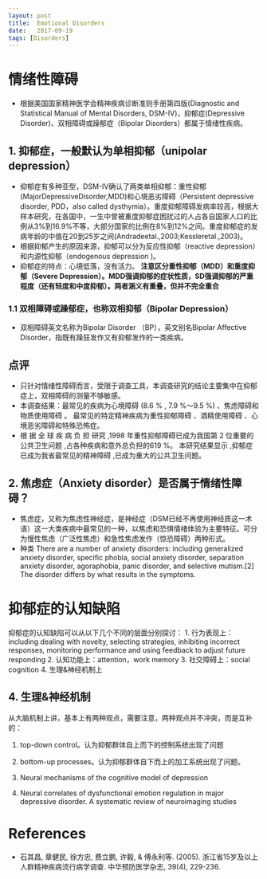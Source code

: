 ```yaml
---
layout: post
title:  Emotional Disorders
date:   2017-09-19 
tags: [Disorders]
---
```



# 情绪性障碍
* 根据美国国家精神医学会精神疾病诊断准则手册第四版(Diagnostic and Statistical Manual of Mental Disorders, DSM-IV)，抑郁症(Depressive Disorder)、双相障碍或躁郁症（Bipolar Disorders）都属于情绪性疾病。


## 1. 抑郁症，一般默认为单相抑郁（unipolar depression）
* 抑郁症有多种亚型，DSM-IV确认了两类单相抑郁：重性抑郁(MajorDepressiveDisorder,MDD)和心境恶劣障碍（Persistent depressive disorder, PDD，also called dysthymia）。重度抑郁障碍发病率较高，根据大样本研究，在各国中，一生中曾被重度抑郁症困扰过的人占各自国家人口的比例从3%到16.9%不等，大部分国家的比例在8%到12%之间。重度抑郁症的发病年龄的中值在20到25岁之间(Andradeetal.,2003;Kessleretal.,2003)。
* 根据抑郁产生的原因来源，抑郁可以分为反应性抑郁（reactive depression）和内源性抑郁（endogenous depression )。
* 抑郁症的特点：心境低落，没有活力。
**注意区分重性抑郁（MDD）和重度抑郁（Severe Depression）。MDD强调抑郁的症状性质，SD强调抑郁的严重程度（还有轻度和中度抑郁）。两者涵义有重叠，但并不完全重合**

### 1.1 双相障碍或躁郁症，也称双相抑郁（Bipolar Depression）
* 双相障碍英文名称为Bipolar Disorder （BP），英文别名Bipolar Affective Disorder，指既有躁狂发作又有抑郁发作的一类疾病。

## 点评
* 只针对情绪性障碍而言，受限于调查工具，本调查研究的结论主要集中在抑郁症上，双相障碍的测量不够敏感。
* 本调查结果：最常见的疾病为心境障碍 (8.6 % , 7.9 %～9.5 %) 、焦虑障碍和物质使用障碍  。 最常见的特定精神疾病为重性抑郁障碍 、酒精使用障碍 、心境恶劣障碍和特殊恐怖症。
* 根 据 全 球 疾 病 负 担 研究 ,1998 年重性抑郁障碍已成为我国第 2 位重要的公共卫生问题 ,占各种疾病和意外总负担的619 %。 本研究结果显示 ,抑郁症已成为我省最常见的精神障碍 ,已成为重大的公共卫生问题。

## 2. 焦虑症（Anxiety disorder）是否属于情绪性障碍？
* 焦虑症，又称为焦虑性神经症，是神经症（DSM已经不再使用神经质这一术语）这一大类疾病中最常见的一种，以焦虑和恐惧情绪体验为主要特征。可分为慢性焦虑（广泛性焦虑）和急性焦虑发作（惊恐障碍）两种形式。
* 种类 There are a number of anxiety disorders: including generalized anxiety disorder, specific phobia, social anxiety disorder, separation anxiety disorder, agoraphobia, panic disorder, and selective mutism.[2] The disorder differs by what results in the symptoms.

# 抑郁症的认知缺陷

抑郁症的认知缺陷可以从以下几个不同的层面分别探讨：
     1. 行为表现上：including dealing with novelty, selecting strategies, inhibiting incorrect responses, monitoring performance and using feedback to adjust future responding
	 2. 认知功能上：attention，work memory
	 3. 社交障碍上：social cognition
	 4. 生理&神经机制上
	 
## 4. 生理&神经机制

从大脑机制上讲，基本上有两种观点，需要注意，两种观点并不冲突，而是互补的：
1. top-down control。认为抑郁群体自上而下的控制系统出现了问题
2. bottom-up processes。认为抑郁群体自下而上的加工系统出现了问题。

3. Neural mechanisms of the cognitive model of depression
4. Neural correlates of dysfunctional emotion regulation in major depressive disorder. A systematic review of neuroimaging studies


# References
* 石其昌, 章健民, 徐方忠, 费立鹏, 许毅, & 傅永利等. (2005). 浙江省15岁及以上人群精神疾病流行病学调查. 中华预防医学杂志, 39(4), 229-236.
